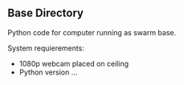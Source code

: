 ## Base Directory

Python code for computer running as swarm base.

System requierements:
- 1080p webcam placed on ceiling
- Python version ...
